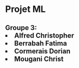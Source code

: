 <h1> Projet ML</h1>
<h2> Groupe 3: <li>Alfred Christopher</li> 
<li>Berrabah Fatima</li> 
<li> Cormerais Dorian </li>
<li> Mougani Christ</li>
</h2>